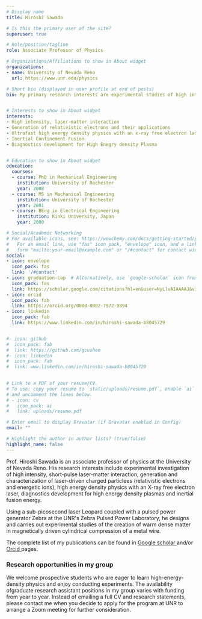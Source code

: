 ```yaml
---
# Display name
title: Hiroshi Sawada

# Is this the primary user of the site?
superuser: true

# Role/position/tagline
role: Associate Professor of Physics

# Organizations/Affiliations to show in About widget
organizations:
- name: University of Nevada Reno
  url: https://www.unr.edu/physics

# Short bio (displayed in user profile at end of posts)
bio: My primary research interests are experimental studies of high intensity laser-matter interaction, the creation of warm and hot dense matter using laser-driven relativistic electrons and energetic ions, and inertial fusion energy.


# Interests to show in About widget
interests:
- High intensity, laser-matter interaction
- Generation of relativistic electrons and their applications
- Ultrafast high energy density physics with an x-ray free electron laser
- Inertial Confinement Fusion
- Diagnostics development for High Enegry density Plasma


# Education to show in About widget
education:
  courses:
  - course: PhD in Mechanical Engineering
    institution: University of Rochester
    year: 2008
  - course: MS in Mechanical Engineering 
    institution: University of Rochester
    year: 2001
  - course: BEng in Electrical Engineering 
    institution: Kinki University, Japan
    year: 2000

# Social/Academic Networking
# For available icons, see: https://wowchemy.com/docs/getting-started/page-builder/#icons
#   For an email link, use "fas" icon pack, "envelope" icon, and a link in the
#   form "mailto:your-email@example.com" or "/#contact" for contact widget.
social:
- icon: envelope
  icon_pack: fas
  link: '/#contact'
- icon: graduation-cap  # Alternatively, use `google-scholar` icon from `ai` icon pack
  icon_pack: fas
  link: https://scholar.google.com/citations?hl=en&user=NyLlvAIAAAAJ&view_op=list_works&sortby=pubdate
- icon: orcid
  icon_pack: fab
  link: https://orcid.org/0000-0002-7972-9894
- icon: linkedin
  icon_pack: fab
  link: https://www.linkedin.com/in/hiroshi-sawada-b8045729


#- icon: github
#  icon_pack: fab
#  link: https://github.com/gcushen
#- icon: linkedin
#  icon_pack: fab
#  link: www.linkedin.com/in/hiroshi-sawada-b8045729
  

# Link to a PDF of your resume/CV.
# To use: copy your resume to `static/uploads/resume.pdf`, enable `ai` icons in `params.toml`, 
# and uncomment the lines below.
# - icon: cv
#   icon_pack: ai
#   link: uploads/resume.pdf

# Enter email to display Gravatar (if Gravatar enabled in Config)
email: ""

# Highlight the author in author lists? (true/false)
highlight_name: false
---
```


Prof. Hiroshi Sawada is an associate professor of physics at the University of Nevada Reno. His research interests include experimental investigation of high intensity, short-pulse laser-matter interaction, generation and characterization of laser-driven charged particlees (relativistic electrons and energetic ions), high energy density physics with an X-ray free electron laser, diagnostics development for high energy density plasmas and inertial fusion energy.

Using a sub-picosecond laser Leopard coupled with a pulsed power generator Zebra at the UNR's Zebra Pulsed Power Laboratory, he designs and carries out experimental studies of the creation of warm dense matter in magnetically driven cylindrical compression of a metal wire. 

The complete list of my publications can be found in <a href="https://scholar.google.com/citations?hl=en&user=NyLlvAIAAAAJ&view_op=list_works&sortby=pubdate" target="blank">Google scholar </a> and/or <a href=" https://orcid.org/0000-0002-7972-9894
" target="blank"> Orcid </a> pages. 

### Research opportunities in my group 
We welcome prospective students who are eager to learn high-energy-density physics and enjoy conducting experiments. The availability ofgraduate research assistant positions in my group varies with funding from year to year. Instead of emailing a full CV and research statements, please contact me when you decide to apply for the program at UNR to arrange a Zoom meeting for further consideration. 
